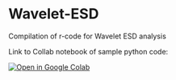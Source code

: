 # Wavelet-ESD
Compilation of r-code for Wavelet ESD analysis



Link to Collab notebook of sample python code:

[![Open in Google Colab](https://colab.research.google.com/assets/colab-badge.svg)](https://colab.research.google.com/drive/1QluSD53f-GO956DOSKTXK5uR0b5RuU1t?usp=sharing#scrollTo=RivmZnvGN6vU)
